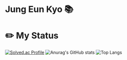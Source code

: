 # Jung Eun Kyo 📚

# ✏️ My Status
[![Solved.ac Profile](http://mazassumnida.wtf/api/v2/generate_badge?boj=kyoc)](https://solved.ac/kyoc/)
![Anurag's GitHub stats](https://github-readme-stats.vercel.app/api?username=eunkyo3&show_icons=true&theme=tokyonight)
![Top Langs](https://github-readme-stats.vercel.app/api/top-langs/?username=eunkyo3&layout=compact&theme=tokyonight)

